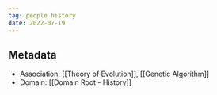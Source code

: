```yaml
---
tag: people history
date: 2022-07-19
---
```


## Metadata
- Association: [[Theory of Evolution]], [[Genetic Algorithm]]
- Domain: [[Domain Root - History]]